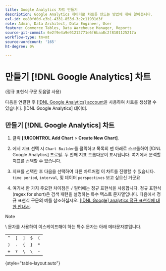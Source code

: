 ```yaml
---
title: Google Analytics 차트 만들기
description: Google Analytics 데이터로 차트를 만드는 방법에 대해 알아봅니다.
exl-id: ee80fd0d-e3b1-4331-853d-3c2c11931d3f
role: Admin, Data Architect, Data Engineer, User
feature: Commerce Tables, Data Warehouse Manager, Reports
source-git-commit: 6e2f9e4a9e91212771e6f6baa8c2f8101125217a
workflow-type: tm+mt
source-wordcount: '165'
ht-degree: 0%

---
```


# 만들기 [!DNL Google Analytics] 차트

(정규 표현식 구문 도움말 사용)

다음을 연결한 후 [[!DNL Google Analytics] account](../../data-analyst/importing-data/integrations/google-analytics.md)을 사용하여 차트를 생성할 수 있습니다. [!DNL Google Analytics] 데이터.

## 만들기 [!DNL Google Analytics] 차트

1. 클릭 **[!UICONTROL Add Chart** > **Create New Chart]**.

1. 에서 지표 선택 시 `Chart Builder`를 클릭하고 목록의 맨 아래로 스크롤하여 [!DNL Google Analytics] 프로필. 두 번째 지표 드롭다운이 표시됩니다. 여기에서 분석할 지표를 선택할 수 있습니다.

1. 지표를 선택한 후 다음을 선택하여 다른 차트처럼 이 차트를 진행할 수 있습니다. `time period`, `interval`, 및 데이터 `perspectives` 보고 싶으신 거군요

1. 여기서 한 가지 주요한 차이점은 `√` 필터에는 정규 표현식을 사용합니다. 정규 표현식(regex for short)은 검색 패턴을 설명하는 특수 텍스트 문자열입니다. 다음에서 정규 표현식 구문의 예를 참조하십시오. [[!DNL Google] analytics 정규 표현식에 대한 안내서](https://support.google.com/analytics/answer/1034324?hl=en).

>[!NOTE]
>
>\ 문자를 사용하여 이스케이프해야 하는 특수 문자는 아래 메타문자뿐입니다.

| | | | | |
|-----|-----|-----|-----|-----|
| `^` | `[` | `]` | `$` | `(` |
| `)` | `.` | `{` | `}` | `*` |
| `+` | `?` | `\` | `\` | `-` |

{style="table-layout:auto"}
